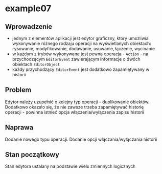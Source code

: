 # example07

## Wprowadzenie

* jednym z elementów aplikacji jest edytor graficzny, który umozliwia wykonywanie różnego rodzaju operacji na wyświetlanych obiektach: rysowanie, modyfikowanie, dodawanie, usuwanie, łączenie, wycinanie
* w każdym z trybów wykonywana jest pewna operacja - `Action` - na przychodzącym `EditorEvent` zawierającym informacje o dwóch obiektach `EditorObject`
* każdy przychodzący `EditorEvent` jest dodatkowo zapamiętywany w historii 

## Problem

Edytor należy uzupełnić o kolejny typ operacji - duplikowanie obiektów. Dodatkowo okazało się, że nie zawsze trzeba zapamiętywać historię operacji - powinna istnieć opcja włączenia/wyłączenia zapisu historii

## Naprawa

Dodanie nowego typu operacji. Dodanie opcji włączania/wyłączania historii

## Stan początkowy

Stan edytora ustalany na podstawie wielu zmiennych logicznych